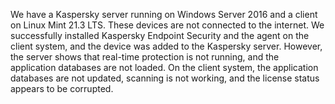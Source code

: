 

We have a Kaspersky server running on Windows Server 2016 and a client on Linux Mint 21.3 LTS. These devices are not connected to the internet. We successfully installed Kaspersky Endpoint Security and the agent on the client system, and the device was added to the Kaspersky server. However, the server shows that real-time protection is not running, and the application databases are not loaded. On the client system, the application databases are not updated, scanning is not working, and the license status appears to be corrupted.
